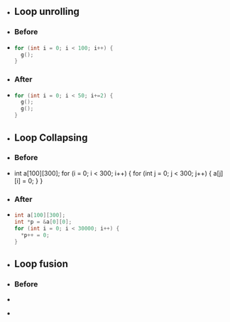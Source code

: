 - ## Loop unrolling
- ### Before
- ```C
  for (int i = 0; i < 100; i++) {
    g();
  }
  ```
- ### After
- ```C
  for (int i = 0; i < 50; i+=2) {
    g();
    g();
  }
  ```
- ## Loop Collapsing
- ### Before
- int a[100][300];
  for (i = 0; i < 300; i++) {
    for (int j = 0; j < 300; j++) {
      a[j][i] = 0;
    }
  }
- ### After
- ```C
  int a[100][300];
  int *p = &a[0][0];
  for (int i = 0; i < 30000; i++) {
    *p++ = 0;
  }
  ```
- ## Loop fusion
- ### Before
- ```C
  ```
-